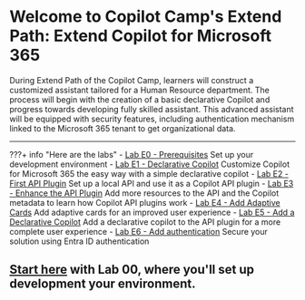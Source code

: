 
# Welcome to Copilot Camp's Extend Path: Extend Copilot for Microsoft 365

During Extend Path of the Copilot Camp, learners will construct a customized assistant tailored for a Human Resource department. The process will begin with the creation of a basic declarative Copilot and progress towards developing fully skilled assistant. This advanced assistant will be equipped with security features, including authentication mechanism linked to the Microsoft 365 tenant to get organizational data.

<hr />

???+ info "Here are the labs"
    - [Lab E0 - Prerequisites](/copilot-camp/pages/extend-m365-copilot/00-prerequisites) Set up your development environment
    - [Lab E1 - Declarative Copilot](/copilot-camp/pages/extend-m365-copilot/01-declarative-copilot) Customize Copilot for Microsoft 365 the easy way with a simple declarative copilot
    - [Lab E2 - First API Plugin](/copilot-camp/pages/extend-m365-copilot/02-api-plugin) Set up a local API and use it as a Copilot API plugin
    - [Lab E3 - Enhance the API Plugin](/copilot-camp/pages/extend-m365-copilot/03-enhance-api-plugin) Add more resources to the API and the Copilot metadata to learn how Copilot API plugins work
    - [Lab E4 - Add Adaptive Cards](/copilot-camp/pages/extend-m365-copilot/04-add-adaptive-card) Add adaptive cards for an improved user experience
    - [Lab E5 - Add a Declarative Copilot](/copilot-camp/pages/extend-m365-copilot/05-add-declarative-copilot) Add a declarative copilot to the API plugin for a more complete user experience
    - [Lab E6 - Add authentication](/copilot-camp/pages/extend-m365-copilot/06-add-authentication) Secure your solution using Entra ID authentication
  
## <a href="./00-prerequisites">Start here</a> with Lab 00, where you'll set up development your environment.